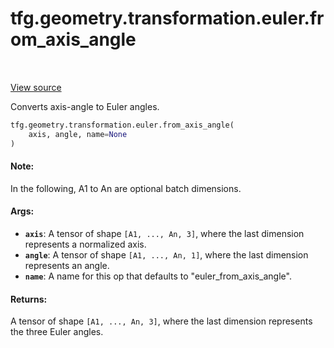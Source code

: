 <div itemscope itemtype="http://developers.google.com/ReferenceObject">
<meta itemprop="name" content="tfg.geometry.transformation.euler.from_axis_angle" />
<meta itemprop="path" content="Stable" />
</div>

# tfg.geometry.transformation.euler.from_axis_angle

<!-- Insert buttons and diff -->

<table class="tfo-notebook-buttons tfo-api" align="left">
</table>

<a target="_blank" href="https://github.com/tensorflow/graphics/blob/master/tensorflow_graphics/geometry/transformation/euler.py">View source</a>



Converts axis-angle to Euler angles.

```python
tfg.geometry.transformation.euler.from_axis_angle(
    axis, angle, name=None
)
```



<!-- Placeholder for "Used in" -->


#### Note:

In the following, A1 to An are optional batch dimensions.



#### Args:


* <b>`axis`</b>: A tensor of shape `[A1, ..., An, 3]`, where the last dimension
  represents a normalized axis.
* <b>`angle`</b>: A tensor of shape `[A1, ..., An, 1]`, where the last dimension
  represents an angle.
* <b>`name`</b>: A name for this op that defaults to "euler_from_axis_angle".


#### Returns:

A tensor of shape `[A1, ..., An, 3]`, where the last dimension represents
the three Euler angles.
